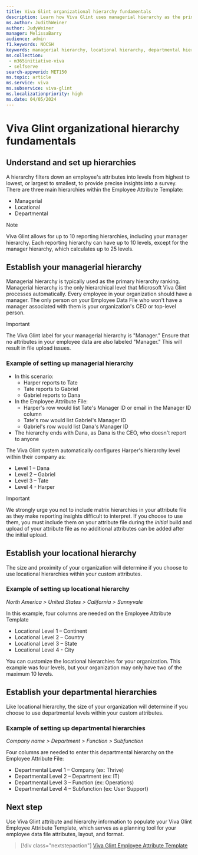 ```yaml
---
title: Viva Glint organizational hierarchy fundamentals
description: Learn how Viva Glint uses managerial hierarchy as the primary hierarchy ranking and processes the levels automatically, with a capacity of up to 10 levels.
ms.author: JudithWeiner
author: JudyWeiner
manager: MelissaBarry
audience: admin
f1.keywords: NOCSH
keywords: managerial hierarchy, locational hierarchy, departmental hierarchy, matrix hierarchies
ms.collection: 
 - m365initiative-viva
 - selfserve
search-appverid: MET150
ms.topic: article
ms.service: viva
ms.subservice: viva-glint
ms.localizationpriority: high
ms.date: 04/05/2024
---
```


# Viva Glint organizational hierarchy fundamentals

## Understand and set up hierarchies

A hierarchy filters down an employee's attributes into levels from highest to lowest, or largest to smallest, to provide precise insights into a survey. There are three main hierarchies within the Employee Attribute Template:

- Managerial
- Locational
- Departmental

> [!NOTE]
> Viva Glint allows for up to 10 reporting hierarchies, including your manager hierarchy. Each reporting hierarchy can have up to 10 levels, except for the manager hierarchy, which calculates up to 25 levels.

## Establish your managerial hierarchy

Managerial hierarchy is typically used as the primary hierarchy ranking. Managerial hierarchy is the only hierarchical level that Microsoft Viva Glint processes automatically. Every employee in your organization should have a manager. The only person on your Employee Data File who won't have a manager associated with them is your organization's CEO or top-level person. 

> [!IMPORTANT]
> The Viva Glint label for your managerial hierarchy is "Manager." Ensure that no attributes in your employee data are also labeled "Manager." This will result in file upload issues.

### Example of setting up managerial hierarchy

- In this scenario:
  - Harper reports to Tate
  - Tate reports to Gabriel
  - Gabriel reports to Dana
- In the Employee Attribute File:
  - Harper's row would list Tate's Manager ID or email in the Manager ID column 
  - Tate's row would list Gabriel's Manager ID
  - Gabriel's row would list Dana's Manager ID
- The hierarchy ends with Dana, as Dana is the CEO, who doesn't report to anyone

The Viva Glint system automatically configures Harper's hierarchy level within their company as:

- Level 1 – Dana
- Level 2 – Gabriel
- Level 3 – Tate
- Level 4 - Harper

>[!IMPORTANT]
>We strongly urge you not to include matrix hierarchies in your attribute file as they make reporting insights difficult to interpret. If you choose to use them, you must include them on your attribute file during the *initial* build and upload of your attribute file as no additional attributes can be added after the initial upload.

## Establish your locational hierarchy

The size and proximity of your organization will determine if you choose to use locational hierarchies within your custom attributes. 

### Example of setting up locational hierarchy

*North America > United States > California > Sunnyvale*

In this example, four columns are needed on the Employee Attribute Template

- Locational Level 1 – Continent
- Locational Level 2 – Country
- Locational Level 3 – State
- Locational Level 4 - City

You can customize the locational hierarchies for your organization. This example was four levels, but your organization may only have two of the maximum 10 levels.

## Establish your departmental hierarchies

Like locational hierarchy, the size of your organization will determine if you choose to use departmental levels within your custom attributes. 

### Example of setting up departmental hierarchies

*Company name > Department > Function > Subfunction*

Four columns are needed to enter this departmental hierarchy on the Employee Attribute File:

- Departmental Level 1 – Company (ex: Thrive)
- Departmental Level 2 – Department (ex: IT)
- Departmental Level 3 – Function (ex: Operations)
- Departmental Level 4 – Subfunction (ex: User Support)

## Next step
Use Viva Glint attribute and hierarchy information to populate your Viva Glint Employee Attribute Template, which serves as a planning tool for your employee data file attributes, layout, and format.

> [!div class="nextstepaction"]
> [Viva Glint Employee Attribute Template](create-employee-attribute-template.md)
